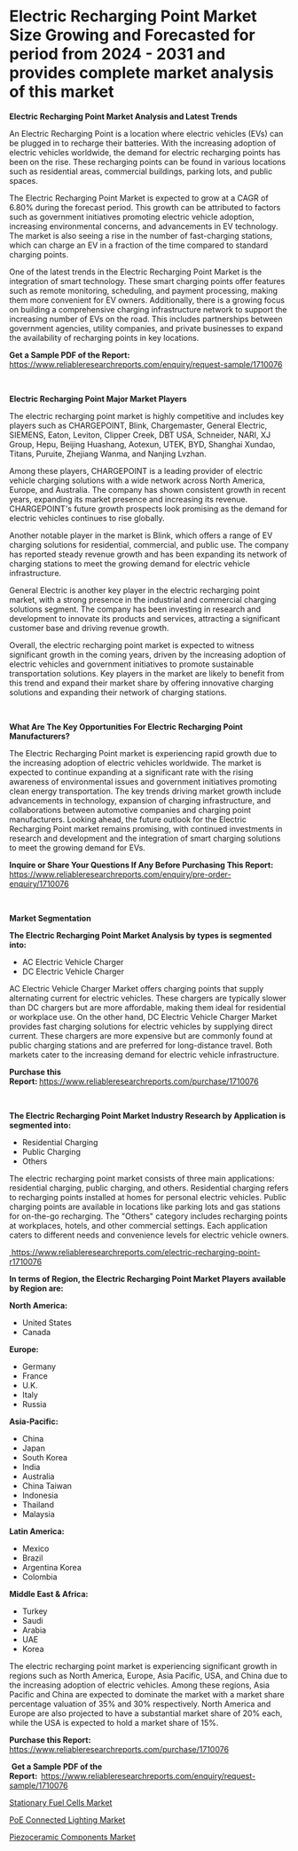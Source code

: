 <p><h1>Electric Recharging Point Market Size Growing and Forecasted for period from 2024 - 2031 and provides complete market analysis of this market</h1></p><p><strong>Electric Recharging Point Market Analysis and Latest Trends</strong></p>
<p><p>An Electric Recharging Point is a location where electric vehicles (EVs) can be plugged in to recharge their batteries. With the increasing adoption of electric vehicles worldwide, the demand for electric recharging points has been on the rise. These recharging points can be found in various locations such as residential areas, commercial buildings, parking lots, and public spaces.</p><p>The Electric Recharging Point Market is expected to grow at a CAGR of 6.80% during the forecast period. This growth can be attributed to factors such as government initiatives promoting electric vehicle adoption, increasing environmental concerns, and advancements in EV technology. The market is also seeing a rise in the number of fast-charging stations, which can charge an EV in a fraction of the time compared to standard charging points.</p><p>One of the latest trends in the Electric Recharging Point Market is the integration of smart technology. These smart charging points offer features such as remote monitoring, scheduling, and payment processing, making them more convenient for EV owners. Additionally, there is a growing focus on building a comprehensive charging infrastructure network to support the increasing number of EVs on the road. This includes partnerships between government agencies, utility companies, and private businesses to expand the availability of recharging points in key locations.</p></p>
<p><strong>Get a Sample PDF of the Report:&nbsp;</strong> <a href="https://www.reliableresearchreports.com/enquiry/request-sample/1710076">https://www.reliableresearchreports.com/enquiry/request-sample/1710076</a></p>
<p>&nbsp;</p>
<p><strong>Electric Recharging Point Major Market Players</strong></p>
<p><p>The electric recharging point market is highly competitive and includes key players such as CHARGEPOINT, Blink, Chargemaster, General Electric, SIEMENS, Eaton, Leviton, Clipper Creek, DBT USA, Schneider, NARI, XJ Group, Hepu, Beijing Huashang, Aotexun, UTEK, BYD, Shanghai Xundao, Titans, Puruite, Zhejiang Wanma, and Nanjing Lvzhan.</p><p>Among these players, CHARGEPOINT is a leading provider of electric vehicle charging solutions with a wide network across North America, Europe, and Australia. The company has shown consistent growth in recent years, expanding its market presence and increasing its revenue. CHARGEPOINT's future growth prospects look promising as the demand for electric vehicles continues to rise globally.</p><p>Another notable player in the market is Blink, which offers a range of EV charging solutions for residential, commercial, and public use. The company has reported steady revenue growth and has been expanding its network of charging stations to meet the growing demand for electric vehicle infrastructure.</p><p>General Electric is another key player in the electric recharging point market, with a strong presence in the industrial and commercial charging solutions segment. The company has been investing in research and development to innovate its products and services, attracting a significant customer base and driving revenue growth.</p><p>Overall, the electric recharging point market is expected to witness significant growth in the coming years, driven by the increasing adoption of electric vehicles and government initiatives to promote sustainable transportation solutions. Key players in the market are likely to benefit from this trend and expand their market share by offering innovative charging solutions and expanding their network of charging stations.</p></p>
<p>&nbsp;</p>
<p><strong>What Are The Key Opportunities For Electric Recharging Point Manufacturers?</strong></p>
<p><p>The Electric Recharging Point market is experiencing rapid growth due to the increasing adoption of electric vehicles worldwide. The market is expected to continue expanding at a significant rate with the rising awareness of environmental issues and government initiatives promoting clean energy transportation. The key trends driving market growth include advancements in technology, expansion of charging infrastructure, and collaborations between automotive companies and charging point manufacturers. Looking ahead, the future outlook for the Electric Recharging Point market remains promising, with continued investments in research and development and the integration of smart charging solutions to meet the growing demand for EVs.</p></p>
<p><strong>Inquire or Share Your Questions If Any Before Purchasing This Report:</strong> <a href="https://www.reliableresearchreports.com/enquiry/pre-order-enquiry/1710076">https://www.reliableresearchreports.com/enquiry/pre-order-enquiry/1710076</a></p>
<p>&nbsp;</p>
<p><strong>Market Segmentation</strong></p>
<p><strong>The Electric Recharging Point Market Analysis by types is segmented into:</strong></p>
<p><ul><li>AC Electric Vehicle Charger</li><li>DC Electric Vehicle Charger</li></ul></p>
<p><p>AC Electric Vehicle Charger Market offers charging points that supply alternating current for electric vehicles. These chargers are typically slower than DC chargers but are more affordable, making them ideal for residential or workplace use. On the other hand, DC Electric Vehicle Charger Market provides fast charging solutions for electric vehicles by supplying direct current. These chargers are more expensive but are commonly found at public charging stations and are preferred for long-distance travel. Both markets cater to the increasing demand for electric vehicle infrastructure.</p></p>
<p><strong>Purchase this Report:&nbsp;</strong><a href="https://www.reliableresearchreports.com/purchase/1710076">https://www.reliableresearchreports.com/purchase/1710076</a></p>
<p>&nbsp;</p>
<p><strong>The Electric Recharging Point Market Industry Research by Application is segmented into:</strong></p>
<p><ul><li>Residential Charging</li><li>Public Charging</li><li>Others</li></ul></p>
<p><p>The electric recharging point market consists of three main applications: residential charging, public charging, and others. Residential charging refers to recharging points installed at homes for personal electric vehicles. Public charging points are available in locations like parking lots and gas stations for on-the-go recharging. The "Others" category includes recharging points at workplaces, hotels, and other commercial settings. Each application caters to different needs and convenience levels for electric vehicle owners.</p></p>
<p><a href="https://www.reliableresearchreports.com/electric-recharging-point-r1710076">&nbsp;https://www.reliableresearchreports.com/electric-recharging-point-r1710076</a></p>
<p><strong>In terms of Region, the Electric Recharging Point Market Players available by Region are:</strong></p>
<p>
    <p> <strong> North America: </strong>
        <ul>
            <li>United States</li>
            <li>Canada</li>
        </ul>
        </p> 
    <p> <strong> Europe: </strong>
        <ul>
            <li>Germany</li>
            <li>France</li>
            <li>U.K.</li>
            <li>Italy</li>
            <li>Russia</li>
        </ul>
        </p> 
    <p> <strong> Asia-Pacific: </strong>
        <ul>
            <li>China</li>
            <li>Japan</li>
            <li>South Korea</li>
            <li>India</li>
            <li>Australia</li>
            <li>China Taiwan</li>
            <li>Indonesia</li>
            <li>Thailand</li>
            <li>Malaysia</li>
        </ul>
        </p> 
    <p> <strong> Latin America: </strong>
        <ul>
            <li>Mexico</li>
            <li>Brazil</li>
            <li>Argentina Korea</li>
            <li>Colombia</li>
        </ul>
        </p> 
    <p> <strong> Middle East & Africa: </strong>
        <ul>
            <li>Turkey</li>
            <li>Saudi</li>
            <li>Arabia</li>
            <li>UAE</li>
            <li>Korea</li>
        </ul>
    </p>
    </p>
<p><p>The electric recharging point market is experiencing significant growth in regions such as North America, Europe, Asia Pacific, USA, and China due to the increasing adoption of electric vehicles. Among these regions, Asia Pacific and China are expected to dominate the market with a market share percentage valuation of 35% and 30% respectively. North America and Europe are also projected to have a substantial market share of 20% each, while the USA is expected to hold a market share of 15%.</p></p>
<p><strong>Purchase this Report: </strong><a href="https://www.reliableresearchreports.com/purchase/1710076">https://www.reliableresearchreports.com/purchase/1710076</a></p>
<p>&nbsp;<strong>Get a Sample PDF of the Report:&nbsp;&nbsp;</strong><a href="https://www.reliableresearchreports.com/enquiry/request-sample/1710076">https://www.reliableresearchreports.com/enquiry/request-sample/1710076</a></p>
<p><strong></strong></p>
<p><p><a href="https://medium.com/@shirleygreene26/stationary-fuel-cells-market-trends-focusing-on-stationary-fuel-cells-market-insight-and-forecast-b0e5fc34a60b">Stationary Fuel Cells Market</a></p><p><a href="https://medium.com/@susiegibson34/poe-connected-lighting-market-trends-and-analysis-opportunities-and-challenges-for-future-growth-bd0aa1780430">PoE Connected Lighting Market</a></p><p><a href="https://medium.com/@shanieprice69879/piezoceramic-components-market-trends-and-analysis-opportunities-and-challenges-for-future-f7f52a2089df">Piezoceramic Components Market</a></p></p>